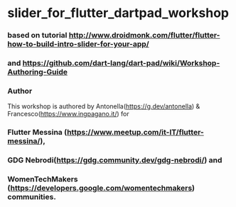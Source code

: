 # slider_for_flutter_dartpad_workshop

### based on tutorial http://www.droidmonk.com/flutter/flutter-how-to-build-intro-slider-for-your-app/
### and https://github.com/dart-lang/dart-pad/wiki/Workshop-Authoring-Guide

### Author

This workshop is authored by Antonella(https://g.dev/antonella) & Francesco(https://www.ingpagano.it/)  for <br> 
### Flutter Messina (https://www.meetup.com/it-IT/flutter-messina/),<br>
### GDG Nebrodi(https://gdg.community.dev/gdg-nebrodi/) and <br>
### WomenTechMakers (https://developers.google.com/womentechmakers) communities.<br>

